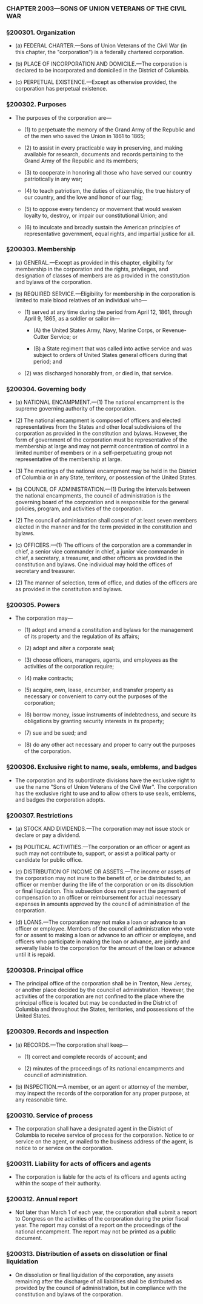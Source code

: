 ### **CHAPTER 2003—SONS OF UNION VETERANS OF THE CIVIL WAR**

### §200301. Organization
* (a) FEDERAL CHARTER.—Sons of Union Veterans of the Civil War (in this chapter, the "corporation") is a federally chartered corporation.

* (b) PLACE OF INCORPORATION AND DOMICILE.—The corporation is declared to be incorporated and domiciled in the District of Columbia.

* (c) PERPETUAL EXISTENCE.—Except as otherwise provided, the corporation has perpetual existence.

### §200302. Purposes
* The purposes of the corporation are—

  * (1) to perpetuate the memory of the Grand Army of the Republic and of the men who saved the Union in 1861 to 1865;

  * (2) to assist in every practicable way in preserving, and making available for research, documents and records pertaining to the Grand Army of the Republic and its members;

  * (3) to cooperate in honoring all those who have served our country patriotically in any war;

  * (4) to teach patriotism, the duties of citizenship, the true history of our country, and the love and honor of our flag;

  * (5) to oppose every tendency or movement that would weaken loyalty to, destroy, or impair our constitutional Union; and

  * (6) to inculcate and broadly sustain the American principles of representative government, equal rights, and impartial justice for all.

### §200303. Membership
* (a) GENERAL.—Except as provided in this chapter, eligibility for membership in the corporation and the rights, privileges, and designation of classes of members are as provided in the constitution and bylaws of the corporation.

* (b) REQUIRED SERVICE.—Eligibility for membership in the corporation is limited to male blood relatives of an individual who—

  * (1) served at any time during the period from April 12, 1861, through April 9, 1865, as a soldier or sailor in—

    * (A) the United States Army, Navy, Marine Corps, or Revenue-Cutter Service; or

    * (B) a State regiment that was called into active service and was subject to orders of United States general officers during that period; and


  * (2) was discharged honorably from, or died in, that service.

### §200304. Governing body
* (a) NATIONAL ENCAMPMENT.—(1) The national encampment is the supreme governing authority of the corporation.

* (2) The national encampment is composed of officers and elected representatives from the States and other local subdivisions of the corporation as provided in the constitution and bylaws. However, the form of government of the corporation must be representative of the membership at large and may not permit concentration of control in a limited number of members or in a self-perpetuating group not representative of the membership at large.

* (3) The meetings of the national encampment may be held in the District of Columbia or in any State, territory, or possession of the United States.

* (b) COUNCIL OF ADMINISTRATION.—(1) During the intervals between the national encampments, the council of administration is the governing board of the corporation and is responsible for the general policies, program, and activities of the corporation.

* (2) The council of administration shall consist of at least seven members elected in the manner and for the term provided in the constitution and bylaws.

* (c) OFFICERS.—(1) The officers of the corporation are a commander in chief, a senior vice commander in chief, a junior vice commander in chief, a secretary, a treasurer, and other officers as provided in the constitution and bylaws. One individual may hold the offices of secretary and treasurer.

* (2) The manner of selection, term of office, and duties of the officers are as provided in the constitution and bylaws.

### §200305. Powers
* The corporation may—

  * (1) adopt and amend a constitution and bylaws for the management of its property and the regulation of its affairs;

  * (2) adopt and alter a corporate seal;

  * (3) choose officers, managers, agents, and employees as the activities of the corporation require;

  * (4) make contracts;

  * (5) acquire, own, lease, encumber, and transfer property as necessary or convenient to carry out the purposes of the corporation;

  * (6) borrow money, issue instruments of indebtedness, and secure its obligations by granting security interests in its property;

  * (7) sue and be sued; and

  * (8) do any other act necessary and proper to carry out the purposes of the corporation.

### §200306. Exclusive right to name, seals, emblems, and badges
* The corporation and its subordinate divisions have the exclusive right to use the name "Sons of Union Veterans of the Civil War". The corporation has the exclusive right to use and to allow others to use seals, emblems, and badges the corporation adopts.

### §200307. Restrictions
* (a) STOCK AND DIVIDENDS.—The corporation may not issue stock or declare or pay a dividend.

* (b) POLITICAL ACTIVITIES.—The corporation or an officer or agent as such may not contribute to, support, or assist a political party or candidate for public office.

* (c) DISTRIBUTION OF INCOME OR ASSETS.—The income or assets of the corporation may not inure to the benefit of, or be distributed to, an officer or member during the life of the corporation or on its dissolution or final liquidation. This subsection does not prevent the payment of compensation to an officer or reimbursement for actual necessary expenses in amounts approved by the council of administration of the corporation.

* (d) LOANS.—The corporation may not make a loan or advance to an officer or employee. Members of the council of administration who vote for or assent to making a loan or advance to an officer or employee, and officers who participate in making the loan or advance, are jointly and severally liable to the corporation for the amount of the loan or advance until it is repaid.

### §200308. Principal office
* The principal office of the corporation shall be in Trenton, New Jersey, or another place decided by the council of administration. However, the activities of the corporation are not confined to the place where the principal office is located but may be conducted in the District of Columbia and throughout the States, territories, and possessions of the United States.

### §200309. Records and inspection
* (a) RECORDS.—The corporation shall keep—

  * (1) correct and complete records of account; and

  * (2) minutes of the proceedings of its national encampments and council of administration.


* (b) INSPECTION.—A member, or an agent or attorney of the member, may inspect the records of the corporation for any proper purpose, at any reasonable time.

### §200310. Service of process
* The corporation shall have a designated agent in the District of Columbia to receive service of process for the corporation. Notice to or service on the agent, or mailed to the business address of the agent, is notice to or service on the corporation.

### §200311. Liability for acts of officers and agents
* The corporation is liable for the acts of its officers and agents acting within the scope of their authority.

### §200312. Annual report
* Not later than March 1 of each year, the corporation shall submit a report to Congress on the activities of the corporation during the prior fiscal year. The report may consist of a report on the proceedings of the national encampment. The report may not be printed as a public document.

### §200313. Distribution of assets on dissolution or final liquidation
* On dissolution or final liquidation of the corporation, any assets remaining after the discharge of all liabilities shall be distributed as provided by the council of administration, but in compliance with the constitution and bylaws of the corporation.